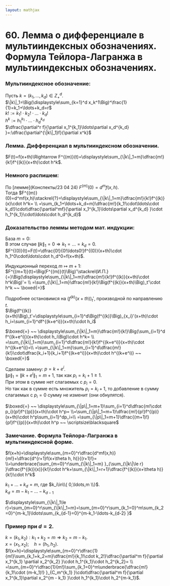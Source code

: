```yaml
---  
layout: mathjax  
---  
```

  
# 60. Лемма о дифференциале в мультииндексных обозначениях. Формула Тейлора-Лагранжа в мультииндексных обозначениях.  
  
### Мультииндексное обозначение:  
Пусть $k=(k_1,\ldots,k_d)\in Z^d_+$.  
$\|k\|_1=\Big(\displaystyle\sum_{k=1}^d x_k^1\Big)^\frac{1}{1}=k_1+\ldots+k_d=r$  
$k!:=k_1!\cdot k_2!\cdot \ldots \cdot k_d!$  
$h^k:=h_1^{k_1}\cdot\ldots\cdot h_d^{k_d}$  
$\dfrac{\partial^r f}{\partial x_1^{k_1}\ldots\partial x_d^{k_d} }=:\dfrac{\partial^{\|k\|_1}f}{\partial x^k}$  
  
### Лемма. Дифференциал в мультииндексном обозначении.  
$F(t)=f(x+th)\Rightarrow F^{(m)}(t)=\displaystyle\sum_{\|k\|_1=m}\dfrac{m!}{k!}f^{(k)}(x+th)\cdot h^k$.  
  
### Немного распишем:  
По [лемме](Конспекты/23 04 24) $F^{(m)}(0)=d^mf(x,h)$.  
Тогда $F^{(m)}(0)=d^mf(x,h)\stackrel{?}=\displaystyle\sum_{\|k\|_1=m}\dfrac{m!}{k!}f^{(k)}(x)\cdot h^k=  
\\  
=\sum_{k_1+\ldots+k_d=m}\dfrac{m!}{k_1!\cdot\ldots\cdot k_d!}\cdot\dfrac{\partial^mf}{\partial x_1^{k_1}\ldots\partial x_d^{k_d} }\cdot h_1^{k_1}\cdot\ldots\cdot h_d^{k_d}$  
  
### Доказательство леммы методом мат. индукции:  
База $m=0:$  
В этом случае $\|k\|_1=0\Rightarrow k_1=\ldots=k_d=0$.  
$F^{(0)}(t)=F(t)=\dfrac{0!}{0!\ldots0!}f^{(0)}(x+th)\cdot h_1^0\cdot\ldots\cdot h_d^0=f(x+th)$.  
  
Индукционный переход $m\mapsto m+1:$  
$F^{(m+1)}(t)=\Big(F^{(m)}(t)\Big)'\stackrel{И.П.}{=}\Big(\displaystyle\sum_{\|k\|_1=m}\dfrac{m!}{k!}f^{(k)}(x+th)\cdot h^k\Big)'=  
\\  
=\sum_{\|k\|_1=m}\dfrac{m!}{k!}\Big(f^{(k)}(x+th)\Big)_t'\cdot h^k ~~ \boxed{=}$  
  
Подробнее остановимся на $\Big(f^{(k)}(x+th)\Big)_t'$, производной по направлению $t$.  
$\Big(f^{(k)}(x+th)\Big)_t'=\displaystyle\sum_{i=1}^d\Big(f^{(k)}\Big)_{x_i}'(x+th)\cdot h_i=\sum_{i=1}^df^{(k+e^i)}(x+th)\cdot h_i$  
  
$\boxed{=} ~~ \displaystyle\sum_{\|k\|_1=m}\dfrac{m!}{k!}\Big(\sum_{i=1}^d f^{(k+e^i)}(x+th)\cdot h_i\Big)\cdot h^k=  
\\  
=\sum_{\|k\|_1=m}\sum_{i=1}^d\dfrac{m!}{k!}f^{(k+e^i)}(x+th)\cdot h^{(k+e^i)}=\\  
=\sum_{\|k\|_1=m}\sum_{i=1}^d\dfrac{m!}{k!}\cdot\dfrac{k_i+1}{k_i+1}f^{(k+e^i)}(x+th)\cdot h^{(k+e^i)} ~~ \boxed{=}$  
  
Cделаем замену: $p=k+e^i$.  
$\|p\|_1=\|k+e^i\|_1=m+1$, так как $p_i=k_i + 1 \ge 1$.  
При этом в сумме нет слагаемых с $p_i=0$.  
Но так как в сумме есть множитель $p_i=k_i+1$, то добавление в сумму слагаемых с $p_i=0$ сумму не изменит (они обнулятся).  
  
$\boxed{=} ~~ \displaystyle\sum_{\|p\|_1=m+1}\sum_{i=1}^d\dfrac{m!\cdot p_i}{p!}f^{(p)}(x+th)\cdot h^p=  
\\=\sum_{\|p\|_1=m+1}\dfrac{m!}{p!}f^{(p)}(x+th)\cdot h^p\sum_{i=1}^dp_i=\\  
=\sum_{\|p\|_1=m+1}\dfrac{(m+1)!}{p!}f^{(p)}(x+th)\cdot h^p ~~ \scriptsize\blacksquare$  
  
### Замечание. Формула Тейлора-Лагранжа в мультииндексной форме.  
$f(x+h)=\displaystyle\sum_{m=0}^r\dfrac{d^mf(x,h)}{m!}+\dfrac{d^{r+1}f(x+\theta h, h)}{(r+1)!}=  
\\=\underbrace{\sum_{m=0}^r\sum_{\|k\|_1=m} }_{\sum_{\|k\|\le r} }\dfrac{f^{(k)}(x)}{k!}\cdot h^k+\sum_{\|k\|_1=r+1}\dfrac{f^{(k)}(x+\theta h)}{k!}\cdot h^k$  
  
$k_1+\ldots+k_d=m$, где $k_i\in\\{ 0,\ldots,m \\}$.  
$k_d=m-k_1-\ldots-k_{d-1}$  
  
$\displaystyle\sum_{\|k\|_1\le r}=\sum_{m=0}^r\sum_{\|k\|_1=m}=\sum_{m=0}^r\sum_{k_1=0}^m\sum_{k_2=0}^{m-k_1}\ldots\sum_{k_{d-1}=0}^{m-k_1-\ldots-k_{d-2} }$  
  
### Пример при $d=2$.  
$k=(k_1,k_2):k_1+k_2=m\Rightarrow k_2=m-k_1$.  
$x=(x_1,x_2);\quad h=(h_1,h_2)$.  
$f(x+h)=\displaystyle\sum_{m=0}^r\dfrac{1}{m!}\sum_{k_1+k_2=m}\dfrac{m!}{k_1!\cdot k_2!}\dfrac{\partial^m f}{\partial x_1^{k_1} \partial x_2^{k_2} }\cdot h_1^{k_1}\cdot h_2^{k_2}=  
\\  
=\sum_{m=0}^r\dfrac{1}{m!}\sum_{k_1=0}^m\underbrace{\dfrac{m!}{k_1!\cdot (m-k_1)!} }_{C_m^{k_1} }\cdot\dfrac{\partial^m f}{\partial x_1^{k_1}\partial x_2^{m - k_1} }\cdot h_1^{k_1}\cdot h_2^{m-k_1}$.  
